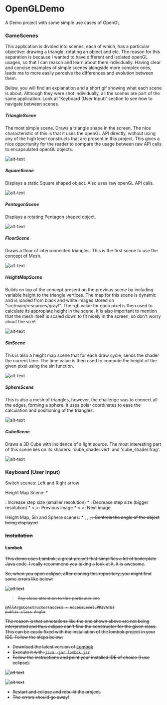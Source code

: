 # OpenGLDemo
A Demo project with some simple use cases of OpenGL

### GameScenes

This application is divided into scenes, each of which, has a particular objective: drawing a triangle, rotating an object and etc. The reason for this separation is because I wanted to have different and isolated openGL usages, so that I can reason and learn about them individually. Having clear and concise examples of simple scenes alongside more complex ones, leads me to more easily perceive the differences and evolution between them.

Below, you will find an explanation and a short gif showing what each scene is about. Although they were shot individually, all the scenes are part of the same application. Look at 'Keyboard (User Input)' section to see how to navigate between scenes.


##### TriangleScene

The most simple scene. Draws a triangle shape in the screen. The nice characteristic of this is that it uses the openGL API directly, without using any of the high level constructs that are present in this project. This gives a nice opportunity for the reader to compare the usage between raw API calls to encapsulated openGL objects.

![alt-text][triangle]

##### SquareScene

Displays a static Square shaped object. Also uses raw openGL API calls.

![alt-text][square]

##### PentagonScene

Displays a rotating Pentagon shaped object.

![alt-text][pentagon]

##### FloorScene

Draws a floor of interconnected triangles. This is the first scene to use the concept of Mesh.

![alt-text][floor]

##### HeightMapScene

Builds on top of the concept present on the previous scene by including variable height to the triangle vertices. The map for this scene is dynamic and is loaded from black and white images stored on "src/main/resources/gray/". The rgb value for each pixel is then used to calculate its appropiate height in the scene. It is also important to mention that the mesh itself is scaled down to fit nicely in the screen, so don't worry about the size!

![alt-text][heightmap]

##### SinScene

This is also a height map scene that for each draw cycle, sends the shader the current time. The time value is then used to compute the height of the given pixel using the sin function.

![alt-text][sin]

##### SphereScene

This is also a mesh of triangles, however, the challenge was to connect all the edges, forming a sphere. It uses polar coordinates to ease the calculation and positioning of the triangles.

![alt-text][sphere]

##### CubeScene

Draws a 3D Cube with incidence of a light source. The most interesting part of this scene lies on its shaders: 'cube_shader.vert' and 'cube_shader.frag'.

![alt-text][cube]

### Keyboard (User Input)

Switch scenes: Left and Right arrow

Height Map Scene: 
	* <P>: Increase step size (smaller resolution)
	* <M>: Decrease step size (bigger resolution)
	* <,>: Previous image
	* <.>: Next image

Height Map, Sin and Sphere scenes:
	* <W>, <A>, <S>, <D>: Controls the angle of the object being displayed


### Installation

#### Lombok

This demo uses Lombok, a great project that simplifies a lot of boilerplate Java code. I really recommend you taking a look at it, it is awesome. 

So, when you open eclipse, after cloning this repository, you might find some errors like below:

![alt text][eclipse-errors]

> Pay close attention to this particular line

```
@AllArgsConstructor(access = AccessLevel.PRIVATE)
public class Angle
```

The reason is that annotations like the one shown above are not being interpreted and thus eclipse can't find the constructor for the given class. This can be easily fixed with the installation of the lombok project in your IDE. Follow the steps below:

* Download the latest version of [Lombok](https://projectlombok.org/)
* Execute it with: `java -jar lombok.jar`
* Follow the instructions and point your installed IDE of choice (I use eclipse).

![alt text][lombok-installation]

![alt text][ok-lombok-installation]

* Restart and eclipse and rebuild the project. 
* The errors should go away!


[triangle]: https://github.com/lhcopetti/OpenGLDemo/raw/develop/DOCs/Triangle.png "Triangle"
[square]: https://github.com/lhcopetti/OpenGLDemo/raw/develop/DOCs/Square.png "Square"
[pentagon]: https://github.com/lhcopetti/OpenGLDemo/raw/develop/DOCs/Pentagon.gif "Pentagon"
[floor]: https://github.com/lhcopetti/OpenGLDemo/raw/develop/DOCs/FloorMesh.png "Floor"
[heightmap]: https://github.com/lhcopetti/OpenGLDemo/raw/develop/DOCs/HeightMap.gif "Height Map"
[sin]: https://github.com/lhcopetti/OpenGLDemo/raw/develop/DOCs/Sin.gif "Sin"
[sphere]: https://github.com/lhcopetti/OpenGLDemo/raw/develop/DOCs/Sphere.gif "Sphere"
[cube]: https://github.com/lhcopetti/OpenGLDemo/raw/develop/DOCs/Cube.gif "Cube"

[eclipse-errors]: https://github.com/lhcopetti/OpenGLDemo/raw/develop/DOCs/EclipseErrors.png "Eclipse Erros"
[lombok-installation]: https://github.com/lhcopetti/OpenGLDemo/raw/develop/DOCs/LombokInstallation.png "Lombok Installation"
[ok-lombok-installation]: https://github.com/lhcopetti/OpenGLDemo/raw/develop/DOCs/InstallationLombokSuccessful.png "Successful Lombok Installation"